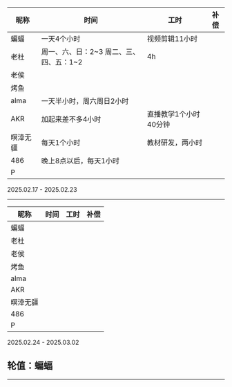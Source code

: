 | 昵称     | 时间 | 工时 | 补偿 |
| -------- | ---- | ---- | ---- |
| 蝙蝠     |   一天4个小时   |   视频剪辑11小时   |      |
| 老杜     |  周一、六、日：2~3 周二、三、四、五：1~2    |  4h    |      |
| 老侯     |      |      |      |
| 烤鱼     |      |      |      |
| alma     |   一天半小时，周六周日2小时   |      |      |
| AKR      |   加起来差不多4小时   |   直播教学1个小时40分钟   |      |
| 暝涬无疆 |  每天1个小时    |   教材研发，两小时   |      |
| 486      |   晚上8点以后，每天1小时   |      |      |
| P        |      |      |      |

2025.02.17 - 2025.02.23

---



| 昵称     | 时间 | 工时 | 补偿 |
| -------- | ---- | ---- | ---- |
| 蝙蝠     |      |      |      |
| 老杜     |      |      |      |
| 老侯     |      |      |      |
| 烤鱼     |      |      |      |
| alma     |      |      |      |
| AKR      |      |      |      |
| 暝涬无疆 |      |      |      |
| 486      |      |      |      |
| P        |      |      |      |

2025.02.24 - 2025.03.02

## 轮值：蝙蝠

---


